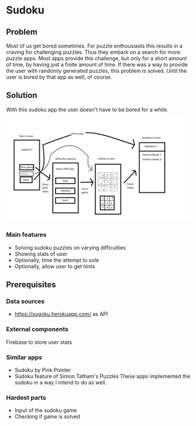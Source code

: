 # Sudoku

## Problem

Most of us get bored sometimes. For puzzle enthousiasts this results in a craving for challenging puzzles. Thus they embark on a search for more puzzle apps. Most apps provide this challenge, but only for a short amount of time, by having just a finite amount of time. If there was a way to provide the user with randomly generated puzzles, this problem is solved. Until the user is bored by that app as well, of course.

## Solution

With this sudoku app the user doesn't have to be bored for a while.

![alt text](https://github.com/deal10041/Sudoku/blob/master/docs/Screens.png)

### Main features

* Solving sudoku puzzles on varying difficulties
* Showing stats of user
* Optionally, time the attempt to sole
* Optionally, allow user to get hints

## Prerequisites

### Data sources

* https://sugoku.herokuapp.com/ as API

### External components

Firebase to store user stats

### Similar apps

* Sudoku by Pink Pointer
* Sudoku feature of Simon Tatham's Puzzles
These apps implemented the sudoku in a way I intend to do as well.

### Hardest parts

* Input of the sudoku game
* Checking if game is solved
